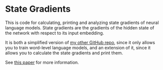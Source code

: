 # State Gradients

This is code for calculating, printing and analyzing state gradients of neural language models. State gradients are the gradients of the hidden state of the network with respect to its input embedding. 

It is both a simplified version of [my other GitHub repo](https://github.com/lverwimp/tf-lm/), since it only allows you to train word-level language models, and an extension of it, since it allows you to calculate the state gradients and print them. 

See [this paper](https://www.researchgate.net/publication/325818651_State_Gradients_for_RNN_Memory_Analysis) for more information.



